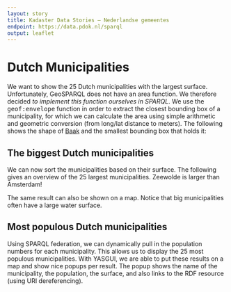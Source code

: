 ```yaml
---
layout: story
title: Kadaster Data Stories ― Nederlandse gemeentes
endpoint: https://data.pdok.nl/sparql
output: leaflet
---
```

# Dutch Municipalities

We want to show the 25 Dutch municipalities with the largest
surface.  Unfortunately, GeoSPARQL does not have an area
function.  We therefore decided <em>to implement this function
ourselves in SPARQL</em>.  We use the <tt>geof:envelope</tt>
function in order to extract the closest bounding box of a
municipality, for which we can calculate the area using simple
arithmetic and geometric conversion (from long/lat distance to
meters).  The following shows the shape of
<a href="https://bag.basisregistraties.overheid.nl/bag/doc/woonplaats/1527">Baak</a>
and the smallest bounding box that holds it:

<div data-query data-query-sparql="baarn_surface.rq"></div>

## The biggest Dutch municipalities
We can now sort the municipalities based on their surface. The
following gives an overview of the 25 largest municipalities.
Zeewolde is larger than Amsterdam!

<div data-query
     data-query-sparql="largest_municipalities.rq"
     data-query-output="gchart">
</div>

The same result can also be shown on a map.  Notice that big
  municipalities often have a large water surface.

<div data-query
     data-query-sparql="largest_municipalities_geo.rq">
</div>

## Most populous Dutch municipalities
Using SPARQL federation, we can dynamically pull in the
  population numbers for each municipality.  This allows us to
  display the 25 most populous municipalities.  With YASGUI, we
  are able to put these results on a map and show nice popups
  per result.  The popup shows the name of the municipality, the
  population, the surface, and also links to the RDF resource
  (using URI dereferencing).

<div data-query
     data-query-sparql="most_populous_municipalities.rq">
</div>
